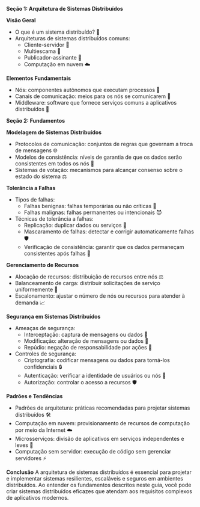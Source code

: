 **Seção 1: Arquitetura de Sistemas Distribuídos**

**Visão Geral**
- O que é um sistema distribuído? 👥
- Arquiteturas de sistemas distribuídos comuns:
    - Cliente-servidor 🤝
    - Multiescama 🍕
    - Publicador-assinante 📢
    - Computação em nuvem ☁️

**Elementos Fundamentais**
- Nós: componentes autônomos que executam processos 📍
- Canais de comunicação: meios para os nós se comunicarem 💬
- Middleware: software que fornece serviços comuns a aplicativos distribuídos 🔗

**Seção 2: Fundamentos**

**Modelagem de Sistemas Distribuídos**
- Protocolos de comunicação: conjuntos de regras que governam a troca de mensagens 🌐
- Modelos de consistência: níveis de garantia de que os dados serão consistentes em todos os nós 📝
- Sistemas de votação: mecanismos para alcançar consenso sobre o estado do sistema ⚖️

**Tolerância a Falhas**
- Tipos de falhas:
    - Falhas benignas: falhas temporárias ou não críticas 🍃
    - Falhas malignas: falhas permanentes ou intencionais 😈
- Técnicas de tolerância a falhas:
    - Replicação: duplicar dados ou serviços 🔁
    - Mascaramento de falhas: detectar e corrigir automaticamente falhas 🛡️
    - Verificação de consistência: garantir que os dados permaneçam consistentes após falhas 🤝

**Gerenciamento de Recursos**
- Alocação de recursos: distribuição de recursos entre nós ⚖️
- Balanceamento de carga: distribuir solicitações de serviço uniformemente 👥
- Escalonamento: ajustar o número de nós ou recursos para atender à demanda 📈

**Segurança em Sistemas Distribuídos**
- Ameaças de segurança:
    - Interceptação: captura de mensagens ou dados 👤
    - Modificação: alteração de mensagens ou dados 🔄
    - Repúdio: negação de responsabilidade por ações 🚫
- Controles de segurança:
    - Criptografia: codificar mensagens ou dados para torná-los confidenciais 🔒
    - Autenticação: verificar a identidade de usuários ou nós 🔑
    - Autorização: controlar o acesso a recursos 🛡️

**Padrões e Tendências**
- Padrões de arquitetura: práticas recomendadas para projetar sistemas distribuídos 🛠️
- Computação em nuvem: provisionamento de recursos de computação por meio da Internet ☁️
- Microsserviços: divisão de aplicativos em serviços independentes e leves 🧩
- Computação sem servidor: execução de código sem gerenciar servidores ⚡️

**Conclusão**
A arquitetura de sistemas distribuídos é essencial para projetar e implementar sistemas resilientes, escaláveis e seguros em ambientes distribuídos. Ao entender os fundamentos descritos neste guia, você pode criar sistemas distribuídos eficazes que atendam aos requisitos complexos de aplicativos modernos.